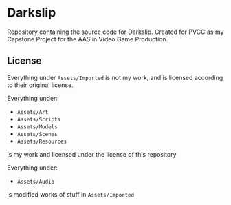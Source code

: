 # Darkslip

Repository containing the source code for Darkslip.
Created for PVCC as my Capstone Project for the AAS in Video Game Production. 

## License

Everything under `Assets/Imported` is not my work, and is licensed according to their original license. 

Everything under:
- `Assets/Art`
- `Assets/Scripts`
- `Assets/Models`
- `Assets/Scenes`
- `Assets/Resources`

is my work and licensed under the license of this repository

Everything under:
- `Assets/Audio`

is modified works of stuff in `Assets/Imported`

